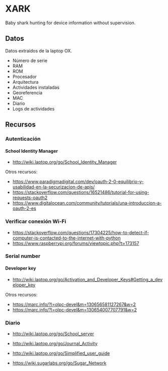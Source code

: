 # XARK
Baby shark hunting for device information without supervision.

## Datos
Datos extraídos de la laptop OX.

* Número de serie
* RAM
* ROM
* Procesador
* Arquitectura
* Actividades instaladas
* Georeferencia
* MAC
* Diario
* Logs de actividades

## Recursos

### Autenticación

#### School Identity Manager

* http://wiki.laptop.org/go/School_Identity_Manager

Otros recursos:
* https://www.paradigmadigital.com/dev/oauth-2-0-equilibrio-y-usabilidad-en-la-securizacion-de-apis/
* https://stackoverflow.com/questions/16521486/tutorial-for-using-requests-oauth2
* https://www.digitalocean.com/community/tutorials/una-introduccion-a-oauth-2-es

### Verificar conexión Wi-Fi
* https://stackoverflow.com/questions/17304225/how-to-detect-if-computer-is-contacted-to-the-internet-with-python
* https://www.raspberrypi.org/forums/viewtopic.php?t=173157

### Serial number

#### Developer key

* http://wiki.laptop.org/go/Activation_and_Developer_Keys#Getting_a_developer_key

Otros recursos:
* https://marc.info/?l=olpc-devel&m=130656581127267&w=2
* https://marc.info/?l=olpc-devel&m=130654007707791&w=2

### Diario

* http://wiki.laptop.org/go/School_server
* http://wiki.laptop.org/go/Journal_Activity
* http://wiki.laptop.org/go/Simplified_user_guide

* https://wiki.sugarlabs.org/go/Sugar_Network
